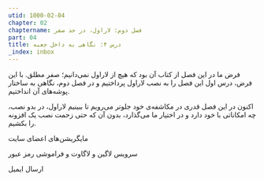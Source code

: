 ```yaml
---
utid: 1000-02-04
chapter: 02
chaptername: فصل دوم: لاراول، در حد صفر
part: 04
title: درس ۴: نگاهی به داخل جعبه
_index: inbox
---
```

فرض ما در این فصل از کتاب آن بود که هیچ از لاراول نمی‌دانیم؛ صفر مطلق. با این فرض، درس اول این فصل را به نصب لاراول پرداختیم و در فصل دوم، نگاهی به ساختار پوشه‌های آن انداختیم.

اکنون در این فصل قدری در مکاشفه‌ی خود جلوتر می‌رویم تا ببینیم لاراول، در بدو نصب، چه امکاناتی با خود دارد و در اختیار ما می‌گذارد، بدون آن که حتی زحمت نصب یک افزونه را بکشیم.

مایگریشن‌های اعضای سایت

سرویس لاگین و لاگاوت و فراموشی رمز عبور

ارسال ایمیل
